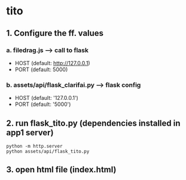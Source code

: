 # tito

## 1. Configure the ff. values

### a. filedrag.js --> call to flask
- HOST (default: http://127.0.0.1)
- PORT (default: 5000)

### b. assets/api/flask_clarifai.py --> flask config
- HOST (default: '127.0.0.1')
- PORT (default: '5000')

## 2. run flask_tito.py (dependencies installed in app1 server)
```
python -m http.server
python assets/api/flask_tito.py
```

## 3. open html file (index.html)